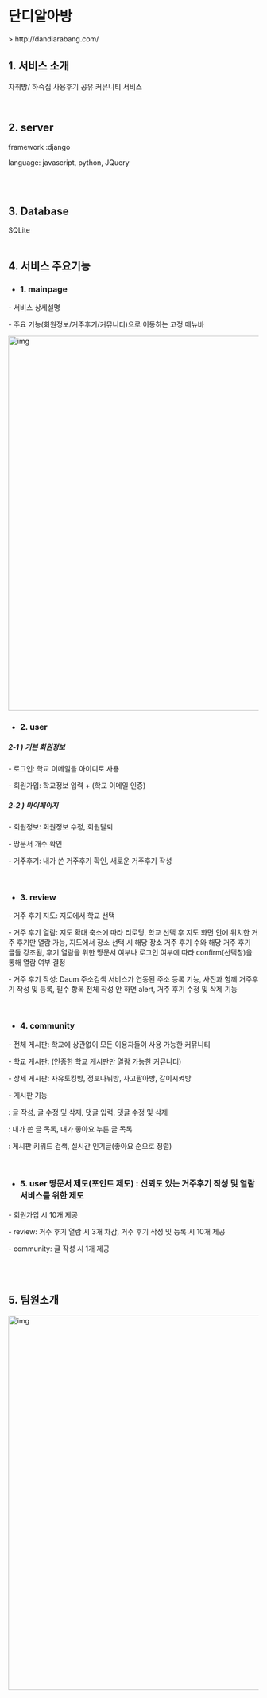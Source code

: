 <h1>단디알아방</h1>
> http://dandiarabang.com/
</br>
<p></p>

## 1. 서비스 소개 
<p>자취방/ 하숙집 사용후기 공유 커뮤니티 서비스</p>
</br>

## 2. server
<p>framework :django</p>
<p>language: javascript, python, JQuery </p>
</br>
</br>

## 3. Database
SQLite
</br>
</br>


## 4. 서비스 주요기능

* ### 1. mainpage
<p>- 서비스 상세설명</p>
<p>- 주요 기능(회원정보/거주후기/커뮤니티)으로 이동하는 고정 메뉴바</p>
<p></p>
<img width="752" alt="img" src="https://user-images.githubusercontent.com/65646971/90869552-5c0a3980-e3d3-11ea-927f-0dd358050a75.PNG"></br>

* ### 2. user
<h5>2-1 ) 기본 회원정보</h5>
  <p>- 로그인: 학교 이메일을 아이디로 사용</p>
  <p>- 회원가입: 학교정보 입력 + (학교 이메일 인증)</p>
<h5>2-2 ) 마이페이지</h5>
  <p>- 회원정보: 회원정보 수정, 회원탈퇴</p>
  <p>- 땅문서 개수 확인</p>
  <p>- 거주후기: 내가 쓴 거주후기 확인, 새로운 거주후기 작성</p>
<p></p></br>

* ### 3. review
<p>- 거주 후기 지도: 지도에서 학교 선택</p>
<p>- 거주 후기 열람: 지도 확대 축소에 따라 리로딩, 학교 선택 후 지도 화면 안에 위치한 거주 후기만 열람 가능, 지도에서 장소 선택 시 해당 장소 거주 후기 수와 해당 거주 후기 글들 강조됨, 후기 열람을 위한 땅문서 여부나 로그인 여부에 따라 confirm(선택창)을 통해 열람 여부 결정</p>
<p>- 거주 후기 작성: Daum 주소검색 서비스가 연동된 주소 등록 기능, 사진과 함께 거주후기 작성 및 등록, 필수 항목 전체 작성 안 하면 alert, 거주 후기 수정 및 삭제 기능</p>
<p></p></br>

* ### 4. community
<p>- 전체 게시판: 학교에 상관없이 모든 이용자들이 사용 가능한 커뮤니티</p>
<p>- 학교 게시판: (인증한 학교 게시판만 열람 가능한 커뮤니티)</p>
<p>- 상세 게시판: 자유토킹방, 정보나눠방, 사고팔아방, 같이시켜방</p>
<p>- 게시판 기능</p>
<p>  : 글 작성, 글 수정 및 삭제, 댓글 입력, 댓글 수정 및 삭제</p>
<p>  : 내가 쓴 글 목록, 내가 좋아요 누른 글 목록</p>
<p>  : 게시판 키워드 검색, 실시간 인기글(좋아요 순으로 정렬)<p>
<p></p></br>

* ### 5. user 땅문서 제도(포인트 제도) : 신뢰도 있는 거주후기 작성 및 열람 서비스를 위한 제도
<p>- 회원가입 시 10개 제공</p>
<p>- review: 거주 후기 열람 시 3개 차감, 거주 후기 작성 및 등록 시 10개 제공</p>
<p>- community: 글 작성 시 1개 제공</p>
<p></p> 
</br>
</br>
  
## 5. 팀원소개
 <img width="752" alt="img" src="https://user-images.githubusercontent.com/65646971/90873543-47c93b00-e3d9-11ea-956e-bb2dc69dc36b.PNG">  
